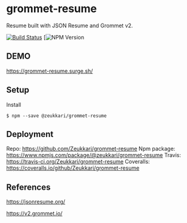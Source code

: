 # grommet-resume

Resume built with JSON Resume and Grommet v2.

[![Build Status](https://travis-ci.com/Zeukkari/grommet-resume.svg?branch=master)](http://travis-ci.org/Zeukkari/grommet-resume) [![NPM Version](https://badge.fury.io/js/%40zeukkari%2Fgrommet-resume.svg)

## DEMO

https://grommet-resume.surge.sh/

## Setup

Install

```
$ npm --save @zeukkari/grommet-resume
```

## Deployment

Repo: https://github.com/Zeukkari/grommet-resume
Npm package: https://www.npmjs.com/package/@zeukkari/grommet-resume
Travis: https://travis-ci.org/Zeukkari/grommet-resume
Coveralls: https://coveralls.io/github/Zeukkari/grommet-resume

## References

https://jsonresume.org/

https://v2.grommet.io/
